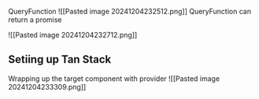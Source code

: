 

QueryFunction 
![[Pasted image 20241204232512.png]]
QueryFunction can return a promise


![[Pasted image 20241204232712.png]]


## Setiing up Tan Stack
Wrapping up the target component with provider
![[Pasted image 20241204233309.png]]

